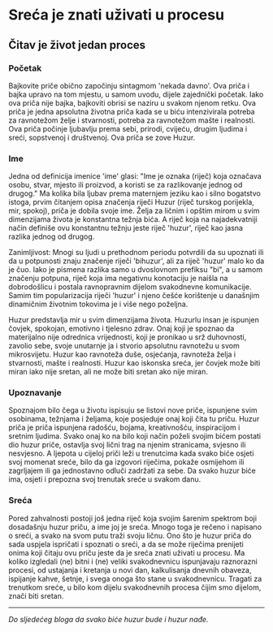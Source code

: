 # Sreća je znati uživati u procesu

## Čitav je život jedan proces

### Početak

Bajkovite priče obično započinju sintagmom 'nekada davno'. Ova priča i bajka upravo na tom mjestu, u samom uvodu, dijele zajednički početak. Iako ova priča nije bajka, bajkoviti obrisi se naziru u svakom njenom retku. 
Ova priča je jedna apsolutna životna priča kada se u biću intenzivirala potreba za ravnotežom želje i stvarnosti, potreba za ravnotežom mašte i realnosti.
Ova priča počinje ljubavlju prema sebi, prirodi, cvijeću, drugim ljudima i sreći, sopstvenoj i društvenoj.
Ova priča se zove Huzur.

### Ime
Jedna od definicija imenice 'ime' glasi: 
"Ime je oznaka (riječ) koja označava osobu, stvar, mjesto ili proizvod, a koristi se za razlikovanje jednog od drugog."
Ma kolika bila ljubav prema maternjem jeziku kao i silno bogatstvo istoga, prvim čitanjem opisa značenja riječi Huzur (riječ turskog porijekla, mir, spokoj), priča je dobila svoje ime. Želja za ličnim i opštim mirom u svim dimenzijama života je konstantna težnja bića. A riječ koja na najadekvatniji način definiše ovu konstantnu težnju jeste riječ 'huzur', riječ kao jasna razlika jednog od drugog.

Zanimljivost:
Mnogi su ljudi u prethodnom periodu potvrdili da su upoznati ili da u potpunosti znaju značenje riječi 'bihuzur', ali za riječ 'huzur' malo ko da je čuo. Iako je pismena razlika samo u dvoslovnom prefiksu "bi", a u samom značenju potpuna, riječ koja ima negativnu konotaciju je naišla na dobrodošlicu i postala ravnopravnim dijelom svakodnevne komunikacije. 
Samim tim popularizacija riječi 'huzur' i njeno češće korištenje u današnjim dinamičnim životnim tokovima je i više nego poželjna.

Huzur predstavlja mir u svim dimenzijama života.
Huzurlu insan je ispunjen čovjek, spokojan, emotivno i tjelesno zdrav.
Onaj koji je spoznao da materijalno nije odrednica vrijednosti, koji je pronikao u srž duhovnosti, zavolio sebe, svoje unutarnje ja i stvorio apsolutnu ravnotežu u svom mikrosvijetu.
Huzur kao ravnoteža duše, osjećanja, ravnoteža želja i stvarnosti, mašte i realnosti.
Huzur kao iskonska sreća, jer čovjek može biti miran iako nije sretan, ali ne može biti sretan ako nije miran.

### Upoznavanje

Spoznajom bilo čega u životu ispisuju se listovi nove priče, ispunjene svim osobinama, težnjama i željama, koje posjeduje onaj koji čita tu priču. Huzur priča je priča ispunjena radošću, bojama, kreativnošću, inspiracijom i sretnim ljudima. Svako onaj ko na bilo koji način poželi svojim bićem postati dio huzur priče, ostavlja svoj lični trag na njenim stranicama, svjesno ili nesvjesno. A ljepota u cijeloj priči leži u trenutcima kada svako biće osjeti svoj momenat sreće, bilo da ga izgovori riječima, pokaže osmijehom ili zagrljajem ili ga jednostavno odluči zadržati za sebe. 
Da svako huzur biće ima, osjeti i prepozna svoj trenutak sreće u svakom danu.

### Sreća

Pored zahvalnosti postoji još jedna riječ koja svojim šarenim spektrom boji dosadašnju huzur priču, a ime joj je sreća.
Mnogo toga je rečeno i napisano o sreći, a svako na svom putu traži svoju ličnu.
Ono što je huzur priča do sada uspjela ispričati i spoznati o sreći, a da se može riječima prenijeti onima koji čitaju ovu priču jeste da je sreća znati uživati u procesu. Ma koliko izgledali (ne) bitni i (ne) veliki svakodnevnicu ispunjavaju raznorazni procesi, od ustajanja i kretanja u novi dan, kalkulisanja dnevnih obaveza, ispijanje kahve, šetnje, i svega onoga što stane u svakodnevnicu.
Tragati za trenutkom sreće, u bilo kom dijelu svakodnevnih procesa čijim smo dijelom, znači biti sretan.

---

*Do sljedećeg bloga da svako biće huzur bude i huzur nađe.* 